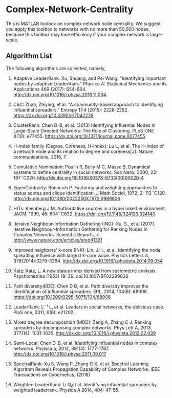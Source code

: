 # Complex-Network-Centrality

This is MATLAB toolbox on complex network node centrality. We suggest you apply this toolbox to networks with no more than 50,000 nodes, because this toolbox may lose efficiency if your complex network is large-scale. 

## Algorithm List

The following algorithms are collected, namely,

1. Adaptive LeaderRank: Xu, Shuang, and Pei Wang. "Identifying important nodes by adaptive LeaderRank." Physica A: Statistical Mechanics and its Applications 469 (2017): 654-664. http://dx.doi.org/10.1016/j.physa.2016.11.034.

2. CbC: Zhao, Zhiying, et al. "A community-based approach to identifying influential spreaders." Entropy 17.4 (2015): 2228-2252. https://dx.doi.org/10.3390/e17042228
3. ClusterRank: Chen D-B, et al. (2013) Identifying Influential Nodes in Large-Scale Directed Networks: The Role of Clustering. PLoS ONE 8(10): e77455. https://dx.doi.org/10.1371/journal.pone.0077455
4. H-index family (Degree, Coreness, H-index): Lu L, et al. The H-index of a network node and its relation to degree and coreness[J]. Nature communications, 2016, 7.
5. Cumulative Nomination: Poulin R, Boily M C, Masse B. Dynamical systems to define centrality in social networks. Soc Netw, 2000, 22: 187¨C220. http://dx.doi.org/10.1016/S0378-8733(00)00020-4
6. EigenCentrality: Bonacich P. Factoring and weighting approaches to status scores and clique identification. J Math Sociol, 1972, 2: 113¨C120. http://dx.doi.org/10.1080/0022250X.1972.9989806
7. HITs: Kleinberg J M. Authoritative sources in a hyperlinked environment. JACM, 1999, 46: 604¨C632 .https://doi.org/10.1145/324133.324140
8. Iteraive Neighbour-Information Gathering (ING): Xu, S., et al (2017). Iterative Neighbour-Information Gathering for Ranking Nodes in Complex Networks. Scientific Reports, 7. http://www.nature.com/articles/srep41321
9. Improved neighbors' k-core (INK): Lin, J.H., et al. Identifying the node spreading influence with largest k-core value. Physics Letters A, 378(2014):3279-3284. http://dx.doi.org/10.1016/j.physleta.2014.09.054
10. Katz: Katz, L. A new status index derived from sociometric analysis. Psychometrika (1953) 18: 39. doi:10.1007/BF02289026
11. Path diversity(KDE): Chen D B, et al. Path diversity improves the identification of influential spreaders. EPL, 2014, 104(6): 68006. https://doi.org/10.1209/0295-5075/104/68006
12. LeaderRank: L¨¹ L, et al. Leaders in social networks, the delicious case. PloS one, 2011, 6(6): e21202.
13. Mixed degree decomposition (MDD): Zeng A, Zhang C J. Ranking spreaders by decomposing complex networks. Phys Lett A, 2013, 377(14): 1031-1035. http://dx.doi.org/10.1016/j.physleta.2013.02.039
14. Semi-Local: Chen D-B, et al. Identifying influential nodes in complex networks. Physica a, 2012, 391(4): 1777-1787. http://dx.doi.org/10.1016/j.physa.2011.09.017
15. SpectralRank: Xu S, Wang P, Zhang C X, et al. Spectral Learning Algorithm Reveals Propagation Capability of Complex Networks. IEEE Transactions on Cybernetics, (2018) 
16. Weighted LeaderRank: Li Q,et al. Identifying influential spreaders by weighted leaderrank. Physica A 2014, 404: 47-55.


